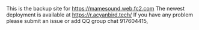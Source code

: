 This is the backup site for  https://mamesound.web.fc2.com 
The newest deployment is available at https://r.acyanbird.tech/
If you have any problem please submit an issue or add QQ group chat 917604415,
